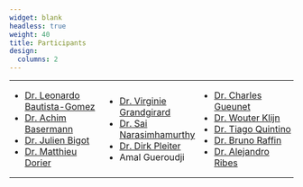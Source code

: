 ```yaml
---
widget: blank
headless: true
weight: 40
title: Participants
design:
  columns: 2
---
```


<table style="width:100%;margin:0;border:0;padding:0"><tr style="width:100%;margin:0;border:0;padding:0"><td style="width:33%;margin:0;border:0;padding:0">

* [Dr. Leonardo Bautista-Gomez](author/leonardo-bautista)
* [Dr. Achim Basermann](author/achim-basermann)
* [Dr. Julien Bigot](author/julien-bigot)
* [Dr. Matthieu Dorier](author/matthieu-dorier)

</td><td style="width:33%;margin:0;border:0;padding:0">

* [Dr. Virginie Grandgirard](author/virginie-grandgirard)
* [Dr. Sai Narasimhamurthy](author/sai-narasimhamurthy)
* [Dr. Dirk Pleiter](author/dirk-pleiter)
* Amal Gueroudji

</td><td style="width:33%;margin:0;border:0;padding:0">

* [Dr. Charles Gueunet](author/charles-gueunet)
* [Dr. Wouter Klijn](author/wouter-klijn)
* [Dr. Tiago Quintino](author/tiago-quintino)
* [Dr. Bruno Raffin](author/bruno-raffin)
* [Dr. Alejandro Ribes](author/alejandro-ribes)

</td></tr></table>
